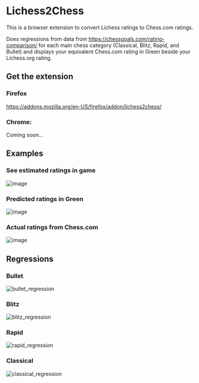 # Lichess2Chess
This is a browser extension to convert Lichess ratings to Chess.com ratings.

Does regressions from data from https://chessgoals.com/rating-comparison/ for each main chess category (Classical, Blitz, Rapid, and Bullet) and displays your equivalent Chess.com rating in Green beside your Lichess.org rating.

## Get the extension
### Firefox
https://addons.mozilla.org/en-US/firefox/addon/lichess2chess/

### Chrome:
Coming soon...

## Examples
### See estimated ratings in game
![image](https://user-images.githubusercontent.com/89805167/173908513-320acd98-41df-426c-a070-b5bf22275ac9.png)

### Predicted ratings in Green
![image](https://user-images.githubusercontent.com/89805167/173908954-7d8363dc-d263-4faf-87ae-ff860db16dc9.png)

### Actual ratings from Chess.com
![image](https://user-images.githubusercontent.com/89805167/173909648-b936a3b7-f48b-4b15-aaf7-d005d425fdb7.png)


## Regressions
### Bullet
![bullet_regression](https://user-images.githubusercontent.com/89805167/173907866-57c8af0d-5985-44ea-ae53-2a1ae08a8d57.png)

### Blitz
![blitz_regression](https://user-images.githubusercontent.com/89805167/173907893-be119ab6-45c0-4f42-bf8c-61a5b28e187b.png)

### Rapid
![rapid_regression](https://user-images.githubusercontent.com/89805167/173907914-f2d1f4c7-e64e-4ef1-a27e-cec18a6167ec.png)

### Classical
![classical_regression](https://user-images.githubusercontent.com/89805167/173907947-b99af892-cb76-4d15-b6a5-7723f57d0558.png)
